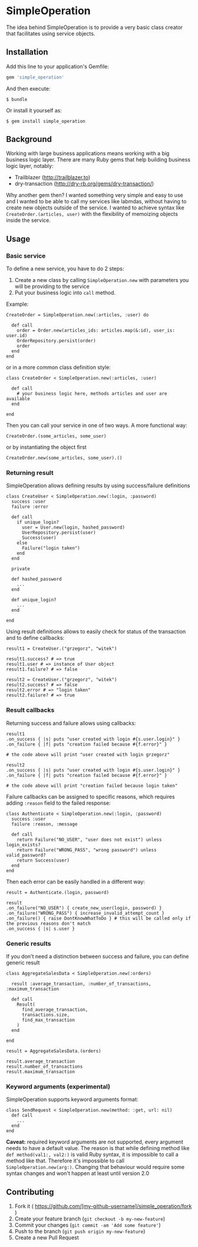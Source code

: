 # SimpleOperation

The idea behind SimpleOperation is to provide a very basic class creator that facilitates using service objects.

## Installation

Add this line to your application's Gemfile:

```ruby
gem 'simple_operation'
```

And then execute:

    $ bundle

Or install it yourself as:

    $ gem install simple_operation

## Background

Working with large business applications means working with a big business logic layer.
There are many Ruby gems that help building business logic layer, notably:

* Trailblazer (http://trailblazer.to)
* dry-transaction (http://dry-rb.org/gems/dry-transaction/)

Why another gem then? I wanted something very simple and easy to use
and I wanted to be able to call my services like labmdas, without having to create new objects outside of the service.
I wanted to achieve syntax like `CreateOrder.(articles, user)` with the flexibility of memoizing objects inside the service.

## Usage

### Basic service

To define a new service, you have to do 2 steps:

1. Create a new class by calling `SimpleOperation.new` with parameters you will be providing to the service
2. Put your business logic into `call` method.

Example:

```
CreateOrder = SimpleOperation.new(:articles, :user) do

  def call
    order = Order.new(articles_ids: articles.map(&:id), user_is: user.id)
    OrderRepository.persist(order)
    order
  end
end
```

or in a more common class definition style:

```
class CreateOrder < SimpleOperation.new(:articles, :user)

  def call
    # your business logic here, methods articles and user are available
  end

end
```

Then you can call your service in one of two ways. A more functional way:

```
CreateOrder.(some_articles, some_user)
```

or by instantiating the object first

```
CreateOrder.new(some_articles, some_user).()
```

### Returning result

SimpleOperation allows defining results by using success/failure definitions

```
class CreateUser < SimpleOperation.new(:login, :password)
  success :user
  failure :error

  def call
    if unique_login?
      user = User.new(login, hashed_password)
      UserRepository.persist(user)
      Success(user)
    else
      Failure("login taken")
    end
  end

  private

  def hashed_password
    ...
  end

  def unique_login?
    ...
  end

end
```

Using result definitions allows to easily check for status of the transaction and to define callbacks:

```
result1 = CreateUser.("grzegorz", "witek")

result1.success? # => true
result1.user # => instance of User object
result1.failure? # => false

result2 = CreateUser.("grzegorz", "witek")
result2.success? # => false
result2.error # => "login taken"
result2.failure? # => true
```

### Result callbacks

Returning success and failure allows using callbacks:

```
result1
.on_success { |s| puts "user created with login #{s.user.login}" }
.on_failure { |f| puts "creation failed because #{f.error}" }

# the code above will print "user created with login grzegorz"

result2
.on_success { |s| puts "user created with login #{s.user.login}" }
.on_failure { |f| puts "creation failed because #{f.error}" }

# the code above will print "creation failed because login taken"
```

Failure callbacks can be assigned to specific reasons, which requires adding `:reason`
field to the failed response:

```
class Authenticate < SimpleOperation.new(:login, :password)
  success :user
  failure :reason, :message

  def call
    return Failure("NO_USER", "user does not exist") unless login_exists?
    return Failure("WRONG_PASS", "wrong password") unless valid_password?
    return Success(user)
  end
end
```

Then each error can be easily handled in a different way:

```
result = Authenticate.(login, password)

result
.on_failure("NO_USER") { create_new_user(login, password) }
.on_failure("WRONG_PASS") { increase_invalid_attempt_count }
.on_failure() { raise DontKnowWhatToDo } # this will be called only if the previous reasons don't match
.on_success { |s| s.user }
```

### Generic results

If you don't need a distinction between success and failure, you can define generic result

```
class AggregateSalesData < SimpleOperation.new(:orders)

  result :average_transaction, :number_of_transactions, :maximum_transaction

  def call
    Result(
      find_average_transaction,
      transactions.size,
      find_max_transaction
    )
  end

end

result = AggregateSalesData.(orders)

result.average_transaction
result.number_of_transactions
result.maximum_transaction
```

### Keyword arguments (experimental)

SimpleOperation supports keyword arguments format:

```
class SendRequest < SimpleOperation.new(method: :get, url: nil)
  def call
    ...
  end
end
```

**Caveat:** required keyword arguments are not supported, every argument needs to have a default value.
The reason is that while defining method like `def method(val1:, val2:)` is valid Ruby syntax, it is
impossible to call a method like that. Therefore it's impossible to call `SimpleOperation.new(arg:)`.
Changing that behaviour would require some syntax changes and won't happen at least until version 2.0

## Contributing

1. Fork it ( https://github.com/[my-github-username]/simple_operation/fork )
2. Create your feature branch (`git checkout -b my-new-feature`)
3. Commit your changes (`git commit -am 'Add some feature'`)
4. Push to the branch (`git push origin my-new-feature`)
5. Create a new Pull Request
